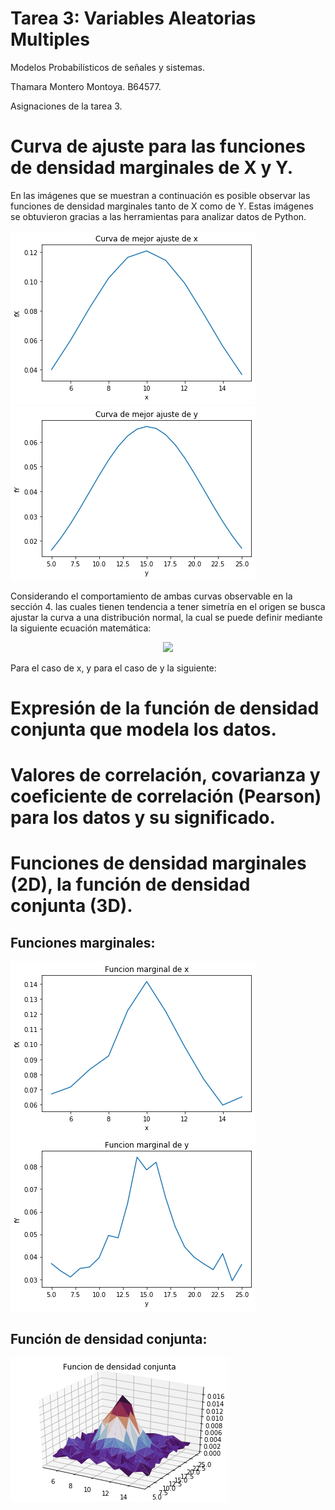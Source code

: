 # Tarea 3: Variables Aleatorias Multiples
Modelos Probabilísticos de señales y sistemas.

Thamara Montero Montoya. B64577.

Asignaciones de la tarea 3.


# Curva de ajuste para las funciones de densidad marginales de X y Y.
En las imágenes que se muestran a continuación es posible observar las funciones de densidad marginales tanto de X como de Y. Estas imágenes se obtuvieron gracias a las herramientas para analizar datos de Python.



![](ajustex.png) ![](ajustey.png)




Considerando el comportamiento de ambas curvas observable en la sección 4. las cuales tienen tendencia a tener simetría en el origen se busca ajustar la curva a una distribución normal, la cual se puede definir mediante la siguiente ecuación matemática:



<p align="center">
  <img src="https://render.githubusercontent.com/render/math?math={ f }_{ x }\left( x \right) =\frac { 1 }{ \sqrt { 2\pi { \sigma  }_{ x }^{ 2 } }  } { e }^{ \left\lfloor \frac { -{ \left( x-{ \mu  }_{ x } \right)  }^{ 2 } }{ 2{ \sigma  }_{ x }^{ 2 } }  \right\rfloor  }">  
</p>



Para el caso de x, y para el caso de y la siguiente:


# Expresión de la función de densidad conjunta que modela los datos.


# Valores de correlación, covarianza y coeficiente de correlación (Pearson) para los datos y su significado.

# Funciones de densidad marginales (2D), la función de densidad conjunta (3D).
## Funciones marginales:
![](marginalx.png) ![](marginaly.png)

## Función de densidad conjunta:
![](densidad_conjunta.png)
